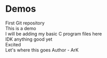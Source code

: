 # Demos
First Git repository
<br>
This is a demo 
<br>
I will be adding my basic C program files here 
<br>
IDK anything good yet <br>
Excited<br>
Let's where this goes
Author - ArK